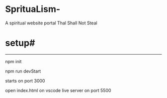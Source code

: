 # SprituaLism-
A spiritual website portal
Thal Shall Not Steal

# setup#
***
npm init

npm run devStart 

starts on port 3000

open index.html on vscode live server on port 5500
